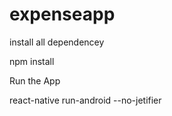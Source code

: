 # expenseapp
install all dependencey 

npm install


Run the App


react-native run-android --no-jetifier
